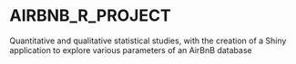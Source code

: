 # AIRBNB_R_PROJECT
Quantitative and qualitative statistical studies, with the creation of a Shiny application to explore various parameters of an AirBnB database  
